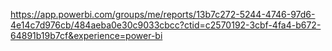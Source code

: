 
https://app.powerbi.com/groups/me/reports/13b7c272-5244-4746-97d6-4e14c7d976cb/484aeba0e30c9033cbcc?ctid=c2570192-3cbf-4fa4-b672-64891b19b7cf&experience=power-bi
